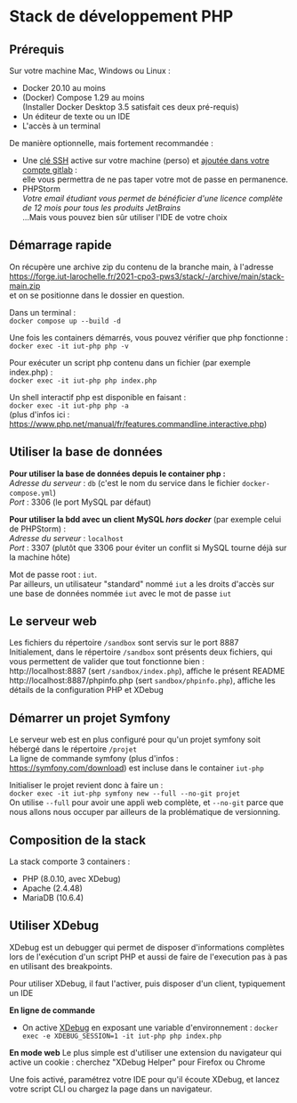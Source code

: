 Stack de développement PHP
==========================

Prérequis
---------

Sur votre machine Mac, Windows ou Linux :

- Docker 20.10 au moins
- (Docker) Compose 1.29 au moins  
  (Installer Docker Desktop 3.5 satisfait ces deux pré-requis)
- Un éditeur de texte ou un IDE
- L'accès à un terminal

De manière optionnelle, mais fortement recommandée :

- Une [clé SSH](https://forge.iut-larochelle.fr/help/ssh/index#generate-an-ssh-key-pair) active sur votre machine
  (perso) et [ajoutée dans votre compte gitlab](https://forge.iut-larochelle.fr/help/ssh/index#add-an-ssh-key-to-your-gitlab-account) :  
  elle vous permettra de ne pas taper votre mot de passe en permanence.
- PHPStorm  
  _Votre email étudiant vous permet de bénéficier d'une licence complète de 12 mois pour tous les produits JetBrains_  
  ...Mais vous pouvez bien sûr utiliser l'IDE de votre choix

Démarrage rapide
----------------

On récupère une archive zip du contenu de la branche main, à l'adresse  
https://forge.iut-larochelle.fr/2021-cpo3-pws3/stack/-/archive/main/stack-main.zip  
et on se positionne dans le dossier en question.

Dans un terminal :  
`docker compose up --build -d`

Une fois les containers démarrés, vous pouvez vérifier que php fonctionne :  
`docker exec -it iut-php php -v`

Pour exécuter un script php contenu dans un fichier (par exemple index.php) :  
`docker exec -it iut-php php index.php`

Un shell interactif php est disponible en faisant :  
`docker exec -it iut-php php -a`  
(plus d'infos ici : https://www.php.net/manual/fr/features.commandline.interactive.php)

Utiliser la base de données
-----------------------------

**Pour utiliser la base de données depuis le container php :**  
_Adresse du serveur_ : `db` (c'est le nom du service dans le fichier `docker-compose.yml`)  
_Port_ : 3306 (le port MySQL par défaut)

**Pour utiliser la bdd avec un client MySQL _hors docker_** (par exemple celui de PHPStorm) :  
_Adresse du serveur_ : `localhost`  
_Port_ : 3307 (plutôt que 3306 pour éviter un conflit si MySQL tourne déjà sur la machine hôte)  

Mot de passe root : `iut`.  
Par ailleurs, un utilisateur "standard" nommé `iut` a les droits d'accès sur une base de données nommée `iut`
avec le mot de passe `iut`

Le serveur web
--------------

Les fichiers du répertoire `/sandbox` sont servis sur le port 8887  
Initialement, dans le répertoire `/sandbox` sont présents deux fichiers, qui vous permettent de valider que tout fonctionne bien :  
http://localhost:8887 (sert `/sandbox/index.php`), affiche le présent README  
http://localhost:8887/phpinfo.php  (sert `sandbox/phpinfo.php`), affiche les détails de la configuration PHP et XDebug

Démarrer un projet Symfony
--------------------------

Le serveur web est en plus configuré pour qu'un projet symfony soit hébergé dans le répertoire `/projet`  
La ligne de commande symfony (plus d'infos : https://symfony.com/download) est incluse dans le container `iut-php`

Initialiser le projet revient donc à faire un :  
`docker exec -it iut-php symfony new --full --no-git projet`  
On utilise `--full` pour avoir une appli web complète, et `--no-git` parce que nous allons nous occuper par ailleurs 
de la problématique de versionning.

Composition de la stack
-----------------------

La stack comporte 3 containers :
- PHP (8.0.10, avec XDebug)
- Apache (2.4.48)
- MariaDB (10.6.4)

Utiliser XDebug
---------------
XDebug est un debugger qui permet de disposer d'informations complètes lors de l'exécution d'un script PHP
et aussi de faire de l'execution pas à pas en utilisant des breakpoints.

Pour utiliser XDebug, il faut l'activer, puis disposer d'un client, typiquement un IDE

**En ligne de commande**  
- On active [XDebug](https://xdebug.org/) en exposant une variable d'environnement :
`docker exec -e XDEBUG_SESSION=1 -it iut-php php index.php`

**En mode web**
Le plus simple est d'utiliser une extension du navigateur qui active un cookie : 
cherchez "XDebug Helper" pour Firefox ou Chrome

Une fois activé, paramétrez votre IDE pour qu'il écoute XDebug, et lancez votre script CLI ou chargez la page dans 
un navigateur.

